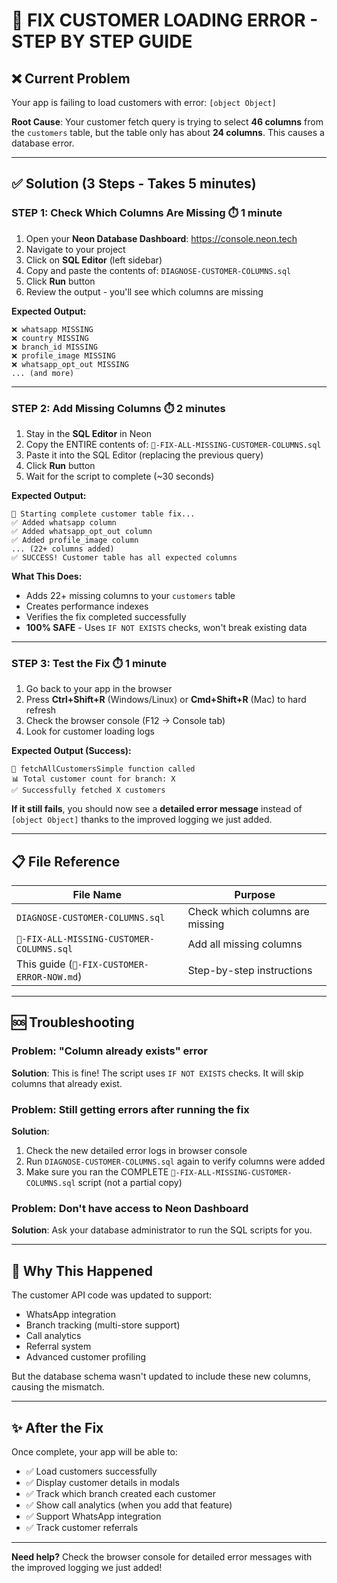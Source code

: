# 🚨 FIX CUSTOMER LOADING ERROR - STEP BY STEP GUIDE

## ❌ Current Problem
Your app is failing to load customers with error: `[object Object]`

**Root Cause**: Your customer fetch query is trying to select **46 columns** from the `customers` table, but the table only has about **24 columns**. This causes a database error.

---

## ✅ Solution (3 Steps - Takes 5 minutes)

### **STEP 1: Check Which Columns Are Missing** ⏱️ 1 minute

1. Open your **Neon Database Dashboard**: https://console.neon.tech
2. Navigate to your project
3. Click on **SQL Editor** (left sidebar)
4. Copy and paste the contents of: `DIAGNOSE-CUSTOMER-COLUMNS.sql`
5. Click **Run** button
6. Review the output - you'll see which columns are missing

**Expected Output:**
```
❌ whatsapp MISSING
❌ country MISSING
❌ branch_id MISSING
❌ profile_image MISSING
❌ whatsapp_opt_out MISSING
... (and more)
```

---

### **STEP 2: Add Missing Columns** ⏱️ 2 minutes

1. Stay in the **SQL Editor** in Neon
2. Copy the ENTIRE contents of: `🔧-FIX-ALL-MISSING-CUSTOMER-COLUMNS.sql`
3. Paste it into the SQL Editor (replacing the previous query)
4. Click **Run** button
5. Wait for the script to complete (~30 seconds)

**Expected Output:**
```
🚀 Starting complete customer table fix...
✅ Added whatsapp column
✅ Added whatsapp_opt_out column
✅ Added profile_image column
... (22+ columns added)
✅ SUCCESS! Customer table has all expected columns
```

**What This Does:**
- Adds 22+ missing columns to your `customers` table
- Creates performance indexes
- Verifies the fix completed successfully
- **100% SAFE** - Uses `IF NOT EXISTS` checks, won't break existing data

---

### **STEP 3: Test the Fix** ⏱️ 1 minute

1. Go back to your app in the browser
2. Press **Ctrl+Shift+R** (Windows/Linux) or **Cmd+Shift+R** (Mac) to hard refresh
3. Check the browser console (F12 → Console tab)
4. Look for customer loading logs

**Expected Output (Success):**
```
🚀 fetchAllCustomersSimple function called
📊 Total customer count for branch: X
✅ Successfully fetched X customers
```

**If it still fails**, you should now see a **detailed error message** instead of `[object Object]` thanks to the improved logging we just added.

---

## 📋 File Reference

| File Name | Purpose |
|-----------|---------|
| `DIAGNOSE-CUSTOMER-COLUMNS.sql` | Check which columns are missing |
| `🔧-FIX-ALL-MISSING-CUSTOMER-COLUMNS.sql` | Add all missing columns |
| This guide (`🚨-FIX-CUSTOMER-ERROR-NOW.md`) | Step-by-step instructions |

---

## 🆘 Troubleshooting

### Problem: "Column already exists" error
**Solution**: This is fine! The script uses `IF NOT EXISTS` checks. It will skip columns that already exist.

### Problem: Still getting errors after running the fix
**Solution**: 
1. Check the new detailed error logs in browser console
2. Run `DIAGNOSE-CUSTOMER-COLUMNS.sql` again to verify columns were added
3. Make sure you ran the COMPLETE `🔧-FIX-ALL-MISSING-CUSTOMER-COLUMNS.sql` script (not a partial copy)

### Problem: Don't have access to Neon Dashboard
**Solution**: Ask your database administrator to run the SQL scripts for you.

---

## 🎯 Why This Happened

The customer API code was updated to support:
- WhatsApp integration
- Branch tracking (multi-store support)
- Call analytics
- Referral system
- Advanced customer profiling

But the database schema wasn't updated to include these new columns, causing the mismatch.

---

## ✨ After the Fix

Once complete, your app will be able to:
- ✅ Load customers successfully
- ✅ Display customer details in modals
- ✅ Track which branch created each customer
- ✅ Show call analytics (when you add that feature)
- ✅ Support WhatsApp integration
- ✅ Track customer referrals

---

**Need help?** Check the browser console for detailed error messages with the improved logging we just added!

